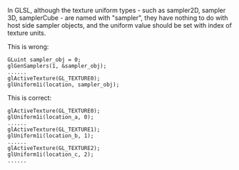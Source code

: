 In GLSL, although the texture uniform types - such as sampler2D, sampler 3D, samplerCube - are named with "sampler", they have nothing to do with host side sampler objects, and the uniform value should be set with index of texture units.

This is wrong:

    GLuint sampler_obj = 0;
    glGenSamplers(1, &sampler_obj);
    ......
    glActiveTexture(GL_TEXTURE0);
    glUniform1i(location, sampler_obj);

This is correct:

    glActiveTexture(GL_TEXTURE0);
    glUniform1i(location_a, 0);
    ......
    glActiveTexture(GL_TEXTURE1);
    glUniform1i(location_b, 1);
    ......
    glActiveTexture(GL_TEXTURE2);
    glUniform1i(location_c, 2);
    ......
    
